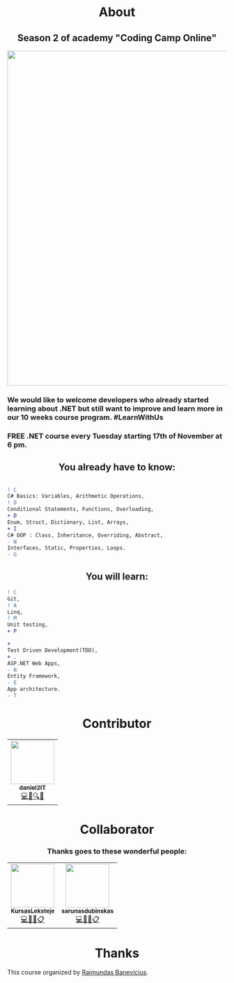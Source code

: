 <h1 align="center"> About </h1>
<h2 align="center">Season 2 of academy "Coding Camp Online"</h2>

<p align="center">
    <a data-flickr-embed="true" href="https://www.flickr.com/photos/191222027@N05" title=""><img src="https://live.staticflickr.com/65535/50663803978_5c73ec36b4_c.jpg" width="1024" height="768" alt=""></a><script async src="//embedr.flickr.com/assets/client-code.js" charset="utf-8"></script>
</p>

### We would like to welcome developers who already started learning about .NET but still want to improve and learn more in our 10 weeks course program. #LearnWithUs

### FREE .NET course every Tuesday starting 17th of November at 6 pm.

<h2 align="center"> You already have to know: </h2>

```diff
       
! C
C# Basics: Variables, Arithmetic Operations,                      
! O
Conditional Statements, Functions, Overloading,    
+ D
Enum, Struct, Dictionary, List, Arrays,                                     
+ I 
C# OOP : Class, Inheritance, Overriding, Abstract, 
- N
Interfaces, Static, Properties, Loops.                    
- G
```

<h2 align="center"> You will learn: </h2>

```diff
! C
Git,                    
! A
Linq,
! M
Unit testing,                            
+ P 

+ 
Test Driven Development(TDD),
+ .
ASP.NET Web Apps,    
- N
Entity Framework, 
- E
App architecture. 
- T
```

<h1 align="center"> Contributor </h1>

<table align="center">
    <tr>
      <td align="center"><a href="https://github.com/daniel2IT"><img src="https://avatars3.githubusercontent.com/u/50612327?s=460&u=1614a57bfccd4ca1ee28e5920200b3b0f9bf15df&v=4" width="100px;" alt=""/><br /><sub><b>daniel2IT</b></sub></a><br /><a href="#maintenance-dsabanin" title="Maintenance">💻💬🔍👀</a></td>
    </tr>
</table>

<h1 align="center"> Collaborator </h1>

<h3 align="center"> Thanks goes to these wonderful people: </h3>

<table  align="center">
    <tr>
      <td align="center"><a href="https://github.com/KursasLeksteje"><img src="https://avatars2.githubusercontent.com/u/1368173?s=460&v=4" width="100px;" alt=""/><br /><sub><b>KursasLeksteje</b></sub></a><br /><a href="#maintenance-dsabanin" title="Maintenance">💻📖💬📋</a></td>
     <td align="center"><a href="https://github.com/sarunasdubinskas"><img src="https://media-exp1.licdn.com/dms/image/C4D03AQH3fxVYJuxbAw/profile-displayphoto-shrink_400_400/0?e=1611792000&v=beta&t=zTkPU1pzw72WTand8dV_sOlIZG24Wb8nkolKSOD6G98" width="100px;" alt=""/><br /><sub><b>sarunasdubinskas</b></sub></a><br /><a href="#maintenance-dsabanin" title="Maintenance">💻📖💬📋</a></td>
    </tr>
</table>

<h1 align="center"> Thanks </h1>

This course organized by
[Raimundas Banevicius](#).
